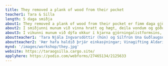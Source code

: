 ```yaml
---
title: They removed a plank of wood from their pocket
teacher1: Tara & Silla
length: 5 daga smiðja
about1: They removed a plank of wood from their pocket er fimm daga gjörningasmiðja leidd af myndlistardúó-inu Töru og Sillu.
about2: Í smiðjunni munum við vinna hratt og hægt, deila vondum og góðum hugmyndum, leyfa forvitni að leiða okkur, deila því sem veitir okkur innblástur, deila eignarhaldi hugmynda, finna fegurðina í hráleikanum, tækla það óþekkta, kafa í hvað heillar okkur við gjörninga, gera tilraunir með hvernig augnablik milli vina - eldri og nýrra - geta orðið efniviður fyrir gjörning, fara í ævintýri, lesa saman, rannsaka einfaldar gjörðir, flækja einfalda gjörðir, æfa hlustun, og velkomna það að vera og vinna saman í listinni.
about3: Í vikunni munum við dýfa okkur í kjarna gjörningalistformsins, nota samtöl sem tól og við sem okkar vinalega efnivið. Við munum leggja saman spýtur okkar til að komast yfir lækinn. Viður er harður en líka mjúkur, lifandi og næstum eilífður, gjörningar eru töfrandi hverfulir en borð lifa að eilífu… 
aboutteacher1: 'Tara Njála Ingvarsdóttir (hún) og Silfrún Una Guðlaugsdóttir (hún) vinna saman sem listamanna tvíeykið Tara og Silla. Þær hafa starfað saman síðan 2017 og birtast verkin þeirra einkum sem vídeóverk, gjörningar eða innsetningar, stundum allt í einu. Megin þemu í verkum þeirra eru fögnuður, leikgleði, samskipti, og vinátta. Tara og Silla vinna oftar en ekki með þáttöku í gjörningum sínum og er mottó-ið þeirra: „Playful not hostile”.'
aboutteacher2: 'Þær hafa haldið þrjár einkasýningar; Vinagifting Aldarinnar: á sömu blaðsíðu á Kleifum, Ride the Art í Mynghöggvaragarði Myndhöggvarafélags Reykjavíkur og Tilfinningamatarboðið vol 1: Tilhlökkun í Kaktus á Akureyri. Auk þess hafa þær tekið þátt í fjölmörgum samsýningum á borð við alþjóðlegu sýninguna Rolling Snowball á Djúpavogi, 20 ára afmæli Kling og Bang, Gjörningaþokan í Listasafn Reykjavíkur og King og Bong í Kling og Bang.'
mynd: '/images/workshop/they.jpg'
website: https://taraogsilla.cargo.site/
applyhere: https://podio.com/webforms/27465134/2125633
---
```

